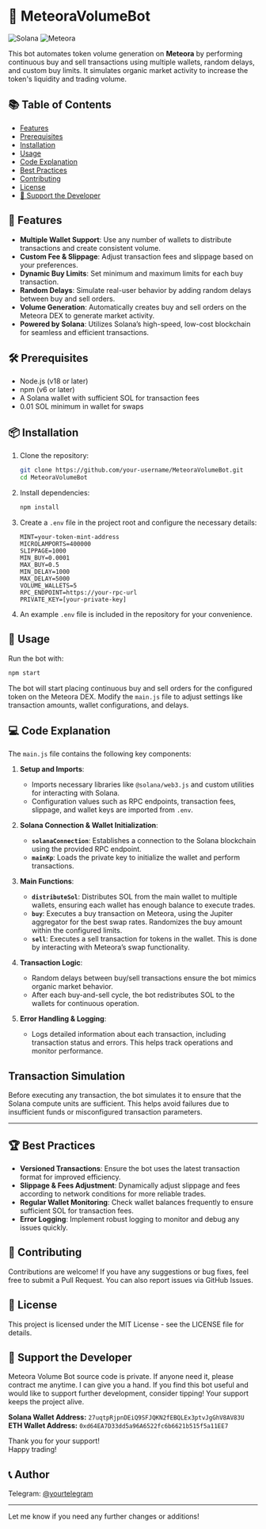 # 🚀 **MeteoraVolumeBot**

![Solana](https://img.shields.io/badge/Solana-362D59?style=for-the-badge&logo=solana&logoColor=white)
![Meteora](https://img.shields.io/badge/Meteora-4D90F5?style=for-the-badge&logo=meteora&logoColor=white)

This bot automates token volume generation on **Meteora** by performing continuous buy and sell transactions using multiple wallets, random delays, and custom buy limits. It simulates organic market activity to increase the token's liquidity and trading volume.

## 📚 Table of Contents

- [Features](#-features)
- [Prerequisites](#-prerequisites)
- [Installation](#-installation)
- [Usage](#-usage)
- [Code Explanation](#-code-explanation)
- [Best Practices](#-best-practices)
- [Contributing](#-contributing)
- [License](#-license)
- [💖 Support the Developer](#-support-the-developer)

## 🌟 Features

- **Multiple Wallet Support**: Use any number of wallets to distribute transactions and create consistent volume.
- **Custom Fee & Slippage**: Adjust transaction fees and slippage based on your preferences.
- **Dynamic Buy Limits**: Set minimum and maximum limits for each buy transaction.
- **Random Delays**: Simulate real-user behavior by adding random delays between buy and sell orders.
- **Volume Generation**: Automatically creates buy and sell orders on the Meteora DEX to generate market activity.
- **Powered by Solana**: Utilizes Solana’s high-speed, low-cost blockchain for seamless and efficient transactions.

## 🛠 Prerequisites

- Node.js (v18 or later)
- npm (v6 or later)
- A Solana wallet with sufficient SOL for transaction fees
- 0.01 SOL minimum in wallet for swaps

## 📦 Installation

1. Clone the repository:

   ```bash
   git clone https://github.com/your-username/MeteoraVolumeBot.git
   cd MeteoraVolumeBot
   ```

2. Install dependencies:

   ```bash
   npm install
   ```

3. Create a `.env` file in the project root and configure the necessary details:

   ```
   MINT=your-token-mint-address
   MICROLAMPORTS=400000
   SLIPPAGE=1000
   MIN_BUY=0.0001
   MAX_BUY=0.5
   MIN_DELAY=1000
   MAX_DELAY=5000
   VOLUME_WALLETS=5
   RPC_ENDPOINT=https://your-rpc-url
   PRIVATE_KEY=[your-private-key]
   ```

4. An example `.env` file is included in the repository for your convenience.

## 🚀 Usage

Run the bot with:

```bash
npm start
```

The bot will start placing continuous buy and sell orders for the configured token on the Meteora DEX. Modify the `main.js` file to adjust settings like transaction amounts, wallet configurations, and delays.

## 💻 Code Explanation

The `main.js` file contains the following key components:

1. **Setup and Imports**:

   - Imports necessary libraries like `@solana/web3.js` and custom utilities for interacting with Solana.
   - Configuration values such as RPC endpoints, transaction fees, slippage, and wallet keys are imported from `.env`.

2. **Solana Connection & Wallet Initialization**:

   - **`solanaConnection`**: Establishes a connection to the Solana blockchain using the provided RPC endpoint.
   - **`mainKp`**: Loads the private key to initialize the wallet and perform transactions.

3. **Main Functions**:

   - **`distributeSol`**: Distributes SOL from the main wallet to multiple wallets, ensuring each wallet has enough balance to execute trades.
   - **`buy`**: Executes a buy transaction on Meteora, using the Jupiter aggregator for the best swap rates. Randomizes the buy amount within the configured limits.
   - **`sell`**: Executes a sell transaction for tokens in the wallet. This is done by interacting with Meteora’s swap functionality.

4. **Transaction Logic**:

   - Random delays between buy/sell transactions ensure the bot mimics organic market behavior.
   - After each buy-and-sell cycle, the bot redistributes SOL to the wallets for continuous operation.

5. **Error Handling & Logging**:

   - Logs detailed information about each transaction, including transaction status and errors. This helps track operations and monitor performance.

## Transaction Simulation

Before executing any transaction, the bot simulates it to ensure that the Solana compute units are sufficient. This helps avoid failures due to insufficient funds or misconfigured transaction parameters.

---

## 🏆 Best Practices

- **Versioned Transactions**: Ensure the bot uses the latest transaction format for improved efficiency.
- **Slippage & Fees Adjustment**: Dynamically adjust slippage and fees according to network conditions for more reliable trades.
- **Regular Wallet Monitoring**: Check wallet balances frequently to ensure sufficient SOL for transaction fees.
- **Error Logging**: Implement robust logging to monitor and debug any issues quickly.

## 🤝 Contributing

Contributions are welcome! If you have any suggestions or bug fixes, feel free to submit a Pull Request. You can also report issues via GitHub Issues.

## 📄 License

This project is licensed under the MIT License - see the LICENSE file for details.

## 💖 Support the Developer

Meteora Volume Bot source code is private. If anyone need it, please contract me anytime. I can give you a hand. If you find this bot useful and would like to support further development, consider tipping! Your support keeps the project alive.

**Solana Wallet Address:** `27uqtpRjpnDEiQ9SFJQKN2fEBQLEx3ptvJgGhV8AV83U`  
**ETH Wallet Address:** `0xd64EA7D33dd5a96A6522fc6b6621b515f5a11EE7`

Thank you for your support!  
Happy trading!

## 📞 Author

Telegram: [@yourtelegram](https://t.me/g0drlc)

---

Let me know if you need any further changes or additions!
